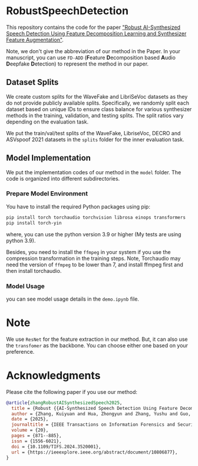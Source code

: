

# RobustSpeechDetection

This repository contains the code for the paper ["Robust AI-Synthesized Speech Detection Using Feature Decomposition Learning and Synthesizer Feature Augmentation"](https://ieeexplore.ieee.org/abstract/document/10806877).


Note, we don't give the abbreviation of our method in the Paper. In your manuscript, you can use `FD-ADD` (**F**eature **D**ecomposition based **A**udio **D**eepfake **D**etection) to represent the method in our paper.

## Dataset Splits

We create custom splits for the WaveFake and LibriSeVoc datasets as they do not provide publicly available splits. Specifically, we randomly split each dataset based on unique IDs to ensure class balance for various synthesizer methods in the training, validation, and testing splits. The split ratios vary depending on the evaluation task.

We put the train/val/test splits of the WaveFake, LibriseVoc, DECRO and ASVspoof 2021 datasets in the `splits` folder for the inner evaluation task.


## Model Implementation

We put the implementation codes of our method in the `model` folder. The code is organized into different subdirectories.


### Prepare Model Environment

You have to install the required Python packages using pip:

```bash
pip install torch torchaudio torchvision librosa einops transformers
pip install torch-yin
```
where, you can use the python version 3.9 or higher (My tests are using python 3.9).

Besides, you need to install the `ffmpeg` in your system if you use the compression transformation in the training steps. Note, Torchaudio may need the version of `ffmpeg` to be lower than 7, and install ffmpeg first and then install torchaudio.

### Model Usage

you can see model usage details in the `demo.ipynb` file.


# Note

We use `ResNet` for the feature extraction in our method. But, it can also use the `transfomer` as the backbone. You can choose either one based on your preference.

# Acknowledgments

Please cite the following paper if you use our method:
```bibtex
@article{zhangRobustAISynthesizedSpeech2025,
  title = {Robust {{AI-Synthesized Speech Detection Using Feature Decomposition Learning}} and {{Synthesizer Feature Augmentation}}},
  author = {Zhang, Kuiyuan and Hua, Zhongyun and Zhang, Yushu and Guo, Yifang and Xiang, Tao},
  date = {2025},
  journaltitle = {IEEE Transactions on Information Forensics and Security},
  volume = {20},
  pages = {871--885},
  issn = {1556-6021},
  doi = {10.1109/TIFS.2024.3520001},
  url = {https://ieeexplore.ieee.org/abstract/document/10806877},
}
```
